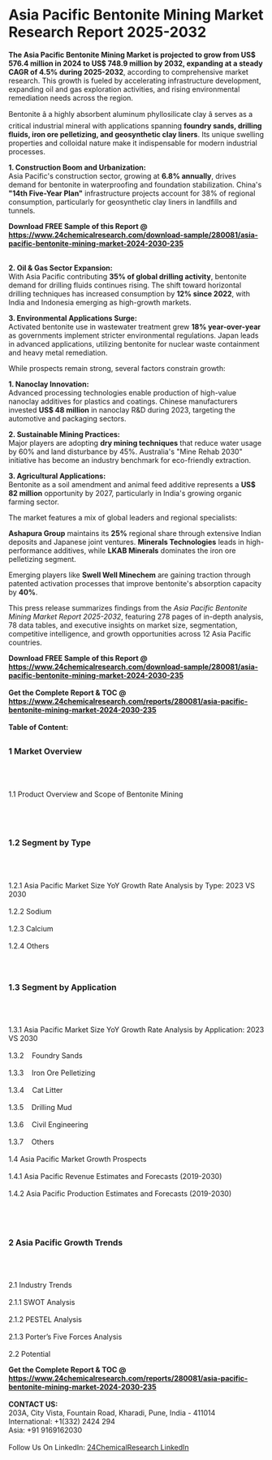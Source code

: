 <h1>Asia Pacific Bentonite Mining  Market Research Report 2025-2032</h1><p><strong>The Asia Pacific Bentonite Mining Market is projected to grow from US$ 576.4 million in 2024 to US$ 748.9 million by 2032, expanding at a steady CAGR of 4.5% during 2025-2032</strong>, according to comprehensive market research. This growth is fueled by accelerating infrastructure development, expanding oil and gas exploration activities, and rising environmental remediation needs across the region.</p><p>Bentonite â a highly absorbent aluminum phyllosilicate clay â serves as a critical industrial mineral with applications spanning <strong>foundry sands, drilling fluids, iron ore pelletizing, and geosynthetic clay liners</strong>. Its unique swelling properties and colloidal nature make it indispensable for modern industrial processes.</p><p><strong>1. Construction Boom and Urbanization:</strong><br>
Asia Pacific's construction sector, growing at <strong>6.8% annually</strong>, drives demand for bentonite in waterproofing and foundation stabilization. China's <strong>"14th Five-Year Plan"</strong> infrastructure projects account for 38% of regional consumption, particularly for geosynthetic clay liners in landfills and tunnels.</p><div><b>Download FREE Sample of this Report @ 
            <a href="https://www.24chemicalresearch.com/download-sample/280081/asia-pacific-bentonite-mining-market-2024-2030-235">
            https://www.24chemicalresearch.com/download-sample/280081/asia-pacific-bentonite-mining-market-2024-2030-235</a></b></div><br><p><strong>2. Oil &amp; Gas Sector Expansion:</strong><br>
With Asia Pacific contributing <strong>35% of global drilling activity</strong>, bentonite demand for drilling fluids continues rising. The shift toward horizontal drilling techniques has increased consumption by <strong>12% since 2022</strong>, with India and Indonesia emerging as high-growth markets.</p><p><strong>3. Environmental Applications Surge:</strong><br>
Activated bentonite use in wastewater treatment grew <strong>18% year-over-year</strong> as governments implement stricter environmental regulations. Japan leads in advanced applications, utilizing bentonite for nuclear waste containment and heavy metal remediation.</p><p>While prospects remain strong, several factors constrain growth:</p><p><strong>1. Nanoclay Innovation:</strong><br>
Advanced processing technologies enable production of high-value nanoclay additives for plastics and coatings. Chinese manufacturers invested <strong>US$ 48 million</strong> in nanoclay R&amp;D during 2023, targeting the automotive and packaging sectors.</p><p><strong>2. Sustainable Mining Practices:</strong><br>
Major players are adopting <strong>dry mining techniques</strong> that reduce water usage by 60% and land disturbance by 45%. Australia's "Mine Rehab 2030" initiative has become an industry benchmark for eco-friendly extraction.</p><p><strong>3. Agricultural Applications:</strong><br>
Bentonite as a soil amendment and animal feed additive represents a <strong>US$ 82 million</strong> opportunity by 2027, particularly in India's growing organic farming sector.</p><p>The market features a mix of global leaders and regional specialists:</p><p><strong>Ashapura Group</strong> maintains its <strong>25%</strong> regional share through extensive Indian deposits and Japanese joint ventures. <strong>Minerals Technologies</strong> leads in high-performance additives, while <strong>LKAB Minerals</strong> dominates the iron ore pelletizing segment.</p><p>Emerging players like <strong>Swell Well Minechem</strong> are gaining traction through patented activation processes that improve bentonite's absorption capacity by <strong>40%</strong>.</p><p>This press release summarizes findings from the <em>Asia Pacific Bentonite Mining Market Report 2025-2032</em>, featuring 278 pages of in-depth analysis, 78 data tables, and executive insights on market size, segmentation, competitive intelligence, and growth opportunities across 12 Asia Pacific countries.</p><div><b>Download FREE Sample of this Report @ 
            <a href="https://www.24chemicalresearch.com/download-sample/280081/asia-pacific-bentonite-mining-market-2024-2030-235">
            https://www.24chemicalresearch.com/download-sample/280081/asia-pacific-bentonite-mining-market-2024-2030-235</a></b></div><br><div><b>Get the Complete Report & TOC @ 
            <a href="https://www.24chemicalresearch.com/reports/280081/asia-pacific-bentonite-mining-market-2024-2030-235">
            https://www.24chemicalresearch.com/reports/280081/asia-pacific-bentonite-mining-market-2024-2030-235</a></b></div><br>
            <b>Table of Content:</b><p><h2><span style="font-size:16px"><strong>1 Market Overview&nbsp;&nbsp; &nbsp;</strong></span></h2><br />
<br />
<p>1.1 Product Overview and Scope of Bentonite Mining &nbsp;</p><br />
<br />
<h2><strong><span style="font-size:16px">1.2 Segment by Type&nbsp;&nbsp; &nbsp;</span></strong></h2><br />
<br />
<p>1.2.1 Asia Pacific Market Size YoY Growth Rate Analysis by Type: 2023 VS 2030&nbsp;&nbsp; &nbsp;<br /><br />
1.2.2 Sodium&nbsp;&nbsp; &nbsp;<br /><br />
1.2.3 Calcium<br /><br />
1.2.4 Others<br /><br />
<br />
<h2><span style="font-size:16px"><strong>1.3 Segment by Application&nbsp;&nbsp;</strong></span></h2><br />
<br />
<p>1.3.1 Asia Pacific Market Size YoY Growth Rate Analysis by Application: 2023 VS 2030&nbsp;&nbsp; &nbsp;<br /><br />
1.3.2&nbsp;&nbsp; &nbsp;Foundry Sands<br /><br />
1.3.3&nbsp;&nbsp; &nbsp;Iron Ore Pelletizing<br /><br />
1.3.4&nbsp;&nbsp; &nbsp;Cat Litter<br /><br />
1.3.5&nbsp;&nbsp; &nbsp;Drilling Mud<br /><br />
1.3.6&nbsp;&nbsp; &nbsp;Civil Engineering<br /><br />
1.3.7&nbsp;&nbsp; &nbsp;Others<br /><br />
1.4 Asia Pacific Market Growth Prospects&nbsp;&nbsp; &nbsp;<br /><br />
1.4.1 Asia Pacific Revenue Estimates and Forecasts (2019-2030)&nbsp;&nbsp; &nbsp;<br /><br />
1.4.2 Asia Pacific Production Estimates and Forecasts (2019-2030)&nbsp;&nbsp;</p><br />
<br />
<h2><span style="font-size:16px"><strong>2 Asia Pacific Growth Trends&nbsp;&nbsp; &nbsp;</strong></span></h2><br />
<br />
<p>2.1 Industry Trends&nbsp;&nbsp; &nbsp;<br /><br />
2.1.1 SWOT Analysis&nbsp;&nbsp; &nbsp;<br /><br />
2.1.2 PESTEL Analysis&nbsp;&nbsp; &nbsp;<br /><br />
2.1.3 Porter&rsquo;s Five Forces Analysis&nbsp;&nbsp; &nbsp;<br /><br />
2.2 Potential </p><div><b>Get the Complete Report & TOC @ 
            <a href="https://www.24chemicalresearch.com/reports/280081/asia-pacific-bentonite-mining-market-2024-2030-235">
            https://www.24chemicalresearch.com/reports/280081/asia-pacific-bentonite-mining-market-2024-2030-235</a></b></div><br><b>CONTACT US:</b><br>
            203A, City Vista, Fountain Road, Kharadi, Pune, India - 411014<br>
            International: +1(332) 2424 294<br>
            Asia: +91 9169162030 <br><br>
            Follow Us On LinkedIn: <a href="https://www.linkedin.com/company/24chemicalresearch/">24ChemicalResearch LinkedIn</a>